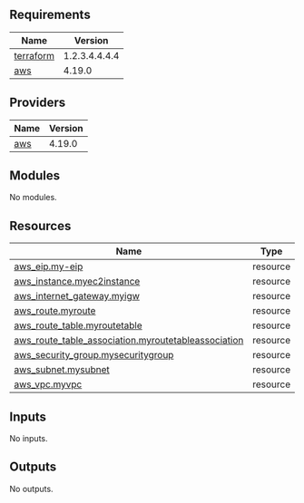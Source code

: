 ## Requirements

| Name | Version |
|------|---------|
| <a name="requirement_terraform"></a> [terraform](#requirement\_terraform) | 1.2.3.4.4.4.4 |
| <a name="requirement_aws"></a> [aws](#requirement\_aws) | 4.19.0 |

## Providers

| Name | Version |
|------|---------|
| <a name="provider_aws"></a> [aws](#provider\_aws) | 4.19.0 |

## Modules

No modules.

## Resources

| Name | Type |
|------|------|
| [aws_eip.my-eip](https://registry.terraform.io/providers/hashicorp/aws/4.19.0/docs/resources/eip) | resource |
| [aws_instance.myec2instance](https://registry.terraform.io/providers/hashicorp/aws/4.19.0/docs/resources/instance) | resource |
| [aws_internet_gateway.myigw](https://registry.terraform.io/providers/hashicorp/aws/4.19.0/docs/resources/internet_gateway) | resource |
| [aws_route.myroute](https://registry.terraform.io/providers/hashicorp/aws/4.19.0/docs/resources/route) | resource |
| [aws_route_table.myroutetable](https://registry.terraform.io/providers/hashicorp/aws/4.19.0/docs/resources/route_table) | resource |
| [aws_route_table_association.myroutetableassociation](https://registry.terraform.io/providers/hashicorp/aws/4.19.0/docs/resources/route_table_association) | resource |
| [aws_security_group.mysecuritygroup](https://registry.terraform.io/providers/hashicorp/aws/4.19.0/docs/resources/security_group) | resource |
| [aws_subnet.mysubnet](https://registry.terraform.io/providers/hashicorp/aws/4.19.0/docs/resources/subnet) | resource |
| [aws_vpc.myvpc](https://registry.terraform.io/providers/hashicorp/aws/4.19.0/docs/resources/vpc) | resource |

## Inputs

No inputs.

## Outputs

No outputs.

